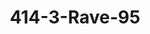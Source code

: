 ---
ee_id_thing: '188'
site: '1'
type: '2'
inv_num: 2004-005
url: 2004-005-414-3-rave-95
title: 414-3-Rave-95
year: '2004'
display_year: '2004'
medium: Video
dims: ''
pitch: "​Dance dance revolution vid set to 2 Unlimited."
ps: ''
live_url: ''
related: ''
youtube: ''
related_code: ''
imgs: rave-95-2004-005-still-1-database-ih.jpg
subheading: ''
download: ''
add_credit: Frankie Martin
commission: ''
layout: things-i-made
---